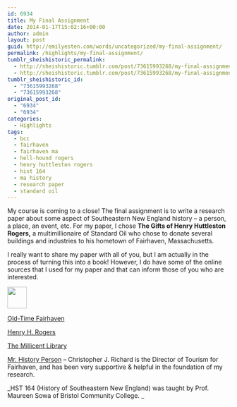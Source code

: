 ```yaml
---
id: 6934
title: My Final Assignment
date: 2014-01-17T15:02:16+00:00
author: admin
layout: post
guid: http://emilyesten.com/words/uncategorized/my-final-assignment/
permalink: /highlights/my-final-assignment/
tumblr_sheishistoric_permalink:
  - http://sheishistoric.tumblr.com/post/73615993268/my-final-assignment
  - http://sheishistoric.tumblr.com/post/73615993268/my-final-assignment
tumblr_sheishistoric_id:
  - "73615993268"
  - "73615993268"
original_post_id:
  - "6934"
  - "6934"
categories:
  - Highlights
tags:
  - bcc
  - fairhaven
  - fairhaven ma
  - hell-hound rogers
  - henry huttleston rogers
  - hist 164
  - ma history
  - research paper
  - standard oil
---
```

My course is coming to a close! The final assignment is to write a research paper about some aspect of Southeastern New England history &#8211; a person, a place, an event, etc. For my paper, I chose **The Gifts of Henry Huttleston Rogers,** a multimillionaire of Standard Oil who chose to donate several buildings and industries to his hometown of Fairhaven, Massachusetts. 

I really want to share my paper with all of you, but I am actually in the process of turning this into a book! However, I do have some of the online sources that I used for my paper and that can inform those of you who are interested. 

<img class="inline_external_image constrained_image enlarged" height="49" src="https://i1.wp.com/millicentlibrary.org/wp-content/uploads/2013/12/lib-sno.gif?resize=44%2C49" width="44" data-recalc-dims="1" />

<!-- more -->

<!-- more -->

<!-- more -->

<!-- more -->

<a href="http://oldtimefairhaven.blogspot.com" target="_blank">Old-Time Fairhaven</a>

<a href="http://henryhrogers.blogspot.com" target="_blank">Henry H. Rogers</a>

<a href="http://millicentlibrary.org/fairhaven-history/" target="_blank">The Millicent Library</a>

<a href="http://fairhavenhistory.blogspot.com" target="_blank">Mr. History Person</a> &#8211; Christopher J. Richard is the Director of Tourism for Fairhaven, and has been very supportive & helpful in the foundation of my research. 

_HST 164 (History of Southeastern New England) was taught by Prof. Maureen Sowa of Bristol Community College. _
